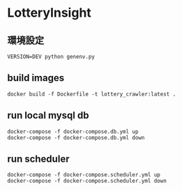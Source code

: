 # LotteryInsight

## 環境設定

    VERSION=DEV python genenv.py

## build images

    docker build -f Dockerfile -t lottery_crawler:latest .

## run local mysql db

    docker-compose -f docker-compose.db.yml up
    docker-compose -f docker-compose.db.yml down

## run scheduler

    docker-compose -f docker-compose.scheduler.yml up
    docker-compose -f docker-compose.scheduler.yml down